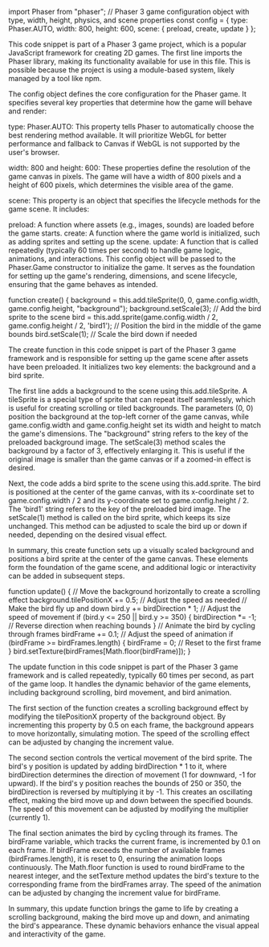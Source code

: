 import Phaser from "phaser";
// Phaser 3 game configuration object with type, width, height, physics, and scene properties
const config = {
  type: Phaser.AUTO,
  width: 800,
  height: 600,
  scene: {
    preload,
    create,
    update
  }
};

This code snippet is part of a Phaser 3 game project, which is a popular JavaScript framework for creating 2D games. The first line imports the Phaser library, making its functionality available for use in this file. This is possible because the project is using a module-based system, likely managed by a tool like npm.

The config object defines the core configuration for the Phaser game. It specifies several key properties that determine how the game will behave and render:

type: Phaser.AUTO: This property tells Phaser to automatically choose the best rendering method available. It will prioritize WebGL for better performance and fallback to Canvas if WebGL is not supported by the user's browser.

width: 800 and height: 600: These properties define the resolution of the game canvas in pixels. The game will have a width of 800 pixels and a height of 600 pixels, which determines the visible area of the game.

scene: This property is an object that specifies the lifecycle methods for the game scene. It includes:

preload: A function where assets (e.g., images, sounds) are loaded before the game starts.
create: A function where the game world is initialized, such as adding sprites and setting up the scene.
update: A function that is called repeatedly (typically 60 times per second) to handle game logic, animations, and interactions.
This config object will be passed to the Phaser.Game constructor to initialize the game. It serves as the foundation for setting up the game's rendering, dimensions, and scene lifecycle, ensuring that the game behaves as intended.


function create() {
  background = this.add.tileSprite(0, 0, game.config.width, game.config.height, "background");
  background.setScale(3);
  // Add the bird sprite to the scene
  bird = this.add.sprite(game.config.width / 2, game.config.height / 2, 'bird1'); // Position the bird in the middle of the game bounds
  bird.setScale(1); // Scale the bird down if needed
  
  
The create function in this code snippet is part of the Phaser 3 game framework and is responsible for setting up the game scene after assets have been preloaded. It initializes two key elements: the background and a bird sprite.

The first line adds a background to the scene using this.add.tileSprite. A tileSprite is a special type of sprite that can repeat itself seamlessly, which is useful for creating scrolling or tiled backgrounds. The parameters (0, 0) position the background at the top-left corner of the game canvas, while game.config.width and game.config.height set its width and height to match the game's dimensions. The "background" string refers to the key of the preloaded background image. The setScale(3) method scales the background by a factor of 3, effectively enlarging it. This is useful if the original image is smaller than the game canvas or if a zoomed-in effect is desired.

Next, the code adds a bird sprite to the scene using this.add.sprite. The bird is positioned at the center of the game canvas, with its x-coordinate set to game.config.width / 2 and its y-coordinate set to game.config.height / 2. The 'bird1' string refers to the key of the preloaded bird image. The setScale(1) method is called on the bird sprite, which keeps its size unchanged. This method can be adjusted to scale the bird up or down if needed, depending on the desired visual effect.

In summary, this create function sets up a visually scaled background and positions a bird sprite at the center of the game canvas. These elements form the foundation of the game scene, and additional logic or interactivity can be added in subsequent steps.


function update() {
  // Move the background horizontally to create a scrolling effect
  background.tilePositionX += 0.5; // Adjust the speed as needed
  // Make the bird fly up and down
  bird.y += birdDirection * 1; // Adjust the speed of movement
  if (bird.y <= 250 || bird.y >= 350) {
    birdDirection *= -1; // Reverse direction when reaching bounds
  }
  // Animate the bird by cycling through frames
  birdFrame += 0.1; // Adjust the speed of animation
  if (birdFrame >= birdFrames.length) {
    birdFrame = 0; // Reset to the first frame
  }
  bird.setTexture(birdFrames[Math.floor(birdFrame)]);
}

The update function in this code snippet is part of the Phaser 3 game framework and is called repeatedly, typically 60 times per second, as part of the game loop. It handles the dynamic behavior of the game elements, including background scrolling, bird movement, and bird animation.

The first section of the function creates a scrolling background effect by modifying the tilePositionX property of the background object. By incrementing this property by 0.5 on each frame, the background appears to move horizontally, simulating motion. The speed of the scrolling effect can be adjusted by changing the increment value.

The second section controls the vertical movement of the bird sprite. The bird's y position is updated by adding birdDirection * 1 to it, where birdDirection determines the direction of movement (1 for downward, -1 for upward). If the bird's y position reaches the bounds of 250 or 350, the birdDirection is reversed by multiplying it by -1. This creates an oscillating effect, making the bird move up and down between the specified bounds. The speed of this movement can be adjusted by modifying the multiplier (currently 1).

The final section animates the bird by cycling through its frames. The birdFrame variable, which tracks the current frame, is incremented by 0.1 on each frame. If birdFrame exceeds the number of available frames (birdFrames.length), it is reset to 0, ensuring the animation loops continuously. The Math.floor function is used to round birdFrame to the nearest integer, and the setTexture method updates the bird's texture to the corresponding frame from the birdFrames array. The speed of the animation can be adjusted by changing the increment value for birdFrame.

In summary, this update function brings the game to life by creating a scrolling background, making the bird move up and down, and animating the bird's appearance. These dynamic behaviors enhance the visual appeal and interactivity of the game.
